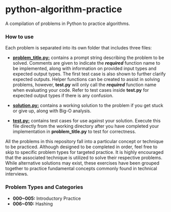 # python-algorithm-practice

A compilation of problems in Python to practice algorithms.

### How to use
Each problem is separated into its own folder that includes three files:  
- <ins>**problem_title.py:**</ins> contains a prompt string describing the problem to be solved. Comments are given to indicate the ***required*** function name to be implemented, along with information on provided input types and expected output types. The first test case is also shown to further clarify expected outputs. Helper functions can be created to assist in solving problems, however, **test.py** will only call the ***required*** function name when evaluating your code. Refer to test cases inside **test.py** for expected output types if there is any confusion.  

- <ins>**solution.py:**</ins> contains a working solution to the problem if you get stuck or give up, along with Big-O analysis.  

- <ins>**test.py:**</ins> contains test cases for use against your solution. Execute this file directly from the working directory after you have completed your implementation in **problem_title.py** to test for correctness.  

All the problems in this repository fall into a particular concept or technique to be practiced. Although designed to be completed in order, feel free to skip to specific problem types for targeted practice. It is highly encouraged that the associated technique is utilized to solve their respective problems. While alternative solutions may exist, these exercises have been grouped together to practice fundamental concepts commonly found in technical interviews.  

### Problem Types and Categories
- **000~005:** Introductory Practice
- **006~010:** Hashing